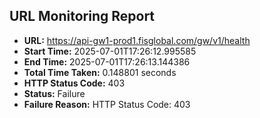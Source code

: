 ## URL Monitoring Report

- **URL:** https://api-gw1-prod1.fisglobal.com/gw/v1/health
- **Start Time:** 2025-07-01T17:26:12.995585
- **End Time:** 2025-07-01T17:26:13.144386
- **Total Time Taken:** 0.148801 seconds
- **HTTP Status Code:** 403
- **Status:** Failure
- **Failure Reason:** HTTP Status Code: 403

